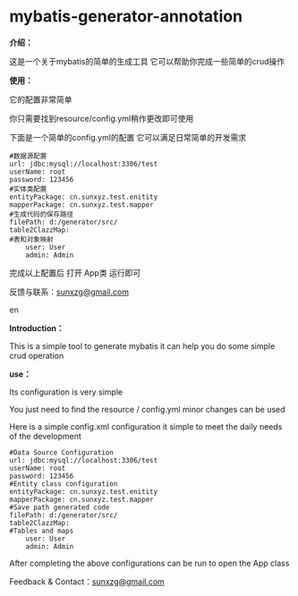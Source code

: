 # mybatis-generator-annotation
**介绍：**

这是一个关于mybatis的简单的生成工具 它可以帮助你完成一些简单的crud操作

**使用：**

它的配置非常简单

你只需要找到resource/config.yml稍作更改即可使用

下面是一个简单的config.yml的配置 它可以满足日常简单的开发需求 

```
#数据源配置
url: jdbc:mysql://localhost:3306/test
userName: root
password: 123456
#实体类配置    
entityPackage: cn.sunxyz.test.enitity
mapperPackage: cn.sunxyz.test.mapper
#生成代码的保存路径
filePath: d:/generator/src/
table2ClazzMap:
#表和对象映射
    user: User
    admin: Admin
```

完成以上配置后 打开 App类 运行即可 

反馈与联系：sunxzg@gmail.com       


en

**Introduction：**

This is a simple tool to generate mybatis it can help you do some simple crud operation

**use：**

Its configuration is very simple

You just need to find the resource / config.yml minor changes can be used

Here is a simple config.xml configuration it simple to meet the daily needs of the development


```
#Data Source Configuration
url: jdbc:mysql://localhost:3306/test
userName: root
password: 123456
#Entity class configuration    
entityPackage: cn.sunxyz.test.enitity
mapperPackage: cn.sunxyz.test.mapper
#Save path generated code
filePath: d:/generator/src/
table2ClazzMap:
#Tables and maps
    user: User
    admin: Admin
```

After completing the above configurations can be run to open the App class

Feedback & Contact：sunxzg@gmail.com       

